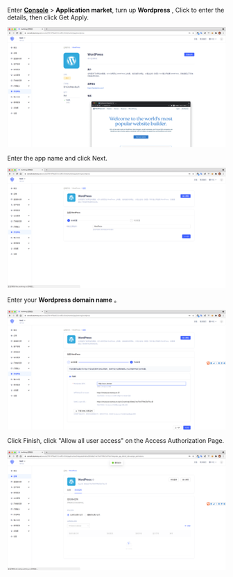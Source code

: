 <IntegrationDetailCard :title="`Create an app in ${$localeConfig.brandName}`">

Enter [**Console**](https://console.authing.cn) > **Application market**, turn up **Wordpress** , Click to enter the details, then click Get Apply.

<img src="../../images/integration/wordpress/1-1.png" class="md-img-padding" />

Enter the app name and click Next.

<img src="../../images/integration/wordpress/1-2.png" class="md-img-padding" />

Enter your **Wordpress domain name** 。

<img src="../../images/integration/wordpress/1-3.png" class="md-img-padding" />

Click Finish, click "Allow all user access" on the Access Authorization Page.

<img src="../../images/integration/wordpress/1-4.png" class="md-img-padding" />

</IntegrationDetailCard>
